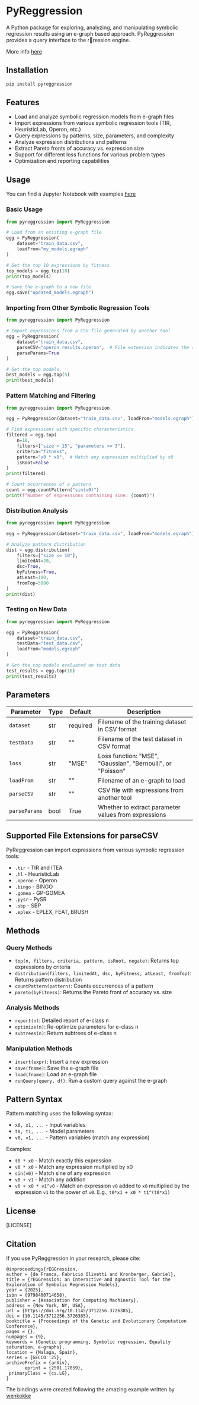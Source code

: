 # PyReggression

A Python package for exploring, analyzing, and manipulating symbolic regression results using an e-graph based approach. PyReggression provides a query interface to the r🥚ression engine.

More info [here](https://github.com/folivetti/srtree/tree/main/apps/rEGGression)

## Installation

```bash
pip install pyreggression
```

## Features

- Load and analyze symbolic regression models from e-graph files
- Import expressions from various symbolic regression tools (TIR, HeuristicLab, Operon, etc.)
- Query expressions by patterns, size, parameters, and complexity
- Analyze expression distributions and patterns
- Extract Pareto fronts of accuracy vs. expression size
- Support for different loss functions for various problem types
- Optimization and reporting capabilities

## Usage

You can find a Jupyter Notebook with examples [here](https://github.com/folivetti/pyreggression/tree/main/test)

### Basic Usage

```python
from pyreggression import PyReggression

# Load from an existing e-graph file
egg = PyReggression(
    dataset="train_data.csv", 
    loadFrom="my_models.egraph"
)

# Get the top 10 expressions by fitness
top_models = egg.top(10)
print(top_models)

# Save the e-graph to a new file
egg.save("updated_models.egraph")
```

### Importing from Other Symbolic Regression Tools

```python
from pyreggression import PyReggression

# Import expressions from a CSV file generated by another tool
egg = PyReggression(
    dataset="train_data.csv",
    parseCSV="operon_results.operon",  # File extension indicates the source tool
    parseParams=True
)

# Get the top models
best_models = egg.top(5)
print(best_models)
```

### Pattern Matching and Filtering

```python
from pyreggression import PyReggression

egg = PyReggression(dataset="train_data.csv", loadFrom="models.egraph")

# Find expressions with specific characteristics
filtered = egg.top(
    n=10,
    filters=["size < 15", "parameters <= 3"],
    criteria="fitness",
    pattern="v0 * x0",  # Match any expression multiplied by x0
    isRoot=False
)
print(filtered)

# Count occurrences of a pattern
count = egg.countPattern("sin(v0)")
print(f"Number of expressions containing sine: {count}")
```

### Distribution Analysis

```python
from pyreggression import PyReggression

egg = PyReggression(dataset="train_data.csv", loadFrom="models.egraph")

# Analyze pattern distribution
dist = egg.distribution(
    filters=["size <= 10"],
    limitedAt=20,
    dsc=True,
    byFitness=True,
    atLeast=100,
    fromTop=5000
)
print(dist)
```

### Testing on New Data

```python
from pyreggression import PyReggression

egg = PyReggression(
    dataset="train_data.csv",
    testData="test_data.csv",
    loadFrom="models.egraph"
)

# Get the top models evaluated on test data
test_results = egg.top(10)
print(test_results)
```

## Parameters

| Parameter | Type | Default | Description |
|-----------|------|---------|-------------|
| `dataset` | str | required | Filename of the training dataset in CSV format |
| `testData` | str | "" | Filename of the test dataset in CSV format |
| `loss` | str | "MSE" | Loss function: "MSE", "Gaussian", "Bernoulli", or "Poisson" |
| `loadFrom` | str | "" | Filename of an e-graph to load |
| `parseCSV` | str | "" | CSV file with expressions from another tool |
| `parseParams` | bool | True | Whether to extract parameter values from expressions |

## Supported File Extensions for parseCSV

PyReggression can import expressions from various symbolic regression tools:

- `.tir` - TIR and ITEA
- `.hl` - HeuristicLab
- `.operon` - Operon
- `.bingo` - BINGO
- `.gomea` - GP-GOMEA
- `.pysr` - PySR
- `.sbp` - SBP
- `.eplex` - EPLEX, FEAT, BRUSH

## Methods

### Query Methods
- `top(n, filters, criteria, pattern, isRoot, negate)`: Returns top expressions by criteria
- `distribution(filters, limitedAt, dsc, byFitness, atLeast, fromTop)`: Returns pattern distribution
- `countPattern(pattern)`: Counts occurrences of a pattern
- `pareto(byFitness)`: Returns the Pareto front of accuracy vs. size

### Analysis Methods
- `report(n)`: Detailed report of e-class n
- `optimize(n)`: Re-optimize parameters for e-class n
- `subtrees(n)`: Return subtrees of e-class n

### Manipulation Methods
- `insert(expr)`: Insert a new expression
- `save(fname)`: Save the e-graph file
- `load(fname)`: Load an e-graph file
- `runQuery(query, df)`: Run a custom query against the e-graph

## Pattern Syntax

Pattern matching uses the following syntax:
- `x0, x1, ...` - Input variables
- `t0, t1, ...` - Model parameters
- `v0, v1, ...` - Pattern variables (match any expression)

Examples:
- `t0 * x0` - Match exactly this expression
- `v0 * x0` - Match any expression multiplied by x0
- `sin(v0)` - Match sine of any expression
- `v0 + v1` - Match any addition
- `v0 + x0 * v1^v0` - Match an expression `v0` added to `x0` multiplied by the expression `v1` to the power of `v0`. E.g., `t0*x1 + x0 * t1^(t0*x1)`

## License

[LICENSE]

## Citation

If you use PyReggression in your research, please cite:

```
@inproceedings{rEGGression,
author = {de Franca, Fabricio Olivetti and Kronberger, Gabriel},
title = {rEGGression: an Interactive and Agnostic Tool for the Exploration of Symbolic Regression Models},
year = {2025},
isbn = {9798400714658},
publisher = {Association for Computing Machinery},
address = {New York, NY, USA},
url = {https://doi.org/10.1145/3712256.3726385},
doi = {10.1145/3712256.3726385},
booktitle = {Proceedings of the Genetic and Evolutionary Computation Conference},
pages = {},
numpages = {9},
keywords = {Genetic programming, Symbolic regression, Equality saturation, e-graphs},
location = {Malaga, Spain},
series = {GECCO '25},
archivePrefix = {arXiv},
       eprint = {2501.17859},
 primaryClass = {cs.LG},
}
```



The bindings were created following the amazing example written by [wenkokke](https://github.com/wenkokke/example-haskell-wheel)
